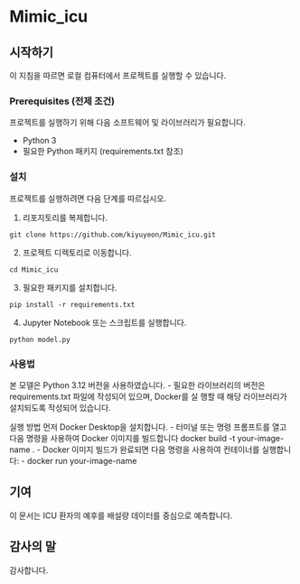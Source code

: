 # Mimic_icu

## 시작하기

이 지침을 따르면 로컬 컴퓨터에서 프로젝트를 실행할 수 있습니다.

### Prerequisites (전제 조건)

프로젝트를 실행하기 위해 다음 소프트웨어 및 라이브러리가 필요합니다.

- Python 3
- 필요한 Python 패키지 (requirements.txt 참조)

### 설치

프로젝트를 실행하려면 다음 단계를 따르십시오.

1. 리포지토리를 복제합니다.

```
git clone https://github.com/kiyuyeon/Mimic_icu.git
```

2. 프로젝트 디렉토리로 이동합니다.

```
cd Mimic_icu
```

3. 필요한 패키지를 설치합니다.

```
pip install -r requirements.txt
```

4. Jupyter Notebook 또는 스크립트를 실행합니다.

```
python model.py
```

### 사용법

본 모델은 Python 3.12 버전을 사용하였습니다. - 필요한 라이브러리의 버전은 requirements.txt 파일에 작성되어 있으며, Docker를 실
행할 때 해당 라이브러리가 설치되도록 작성되어 있습니다. 

실행 방법
먼저 Docker Desktop을 설치합니다. - 터미널 또는 명령 프롬프트를 열고 다음 명령을 사용하여 Docker 이미지를 빌드합니다
docker build -t your-image-name . - Docker 이미지 빌드가 완료되면 다음 명령을 사용하여 컨테이너를 실행합니다: - docker run your-image-name

## 기여

이 문서는  ICU 환자의 예후를 배설량 데이터를 중심으로 예측합니다. 


## 감사의 말

감사합니다.

```
